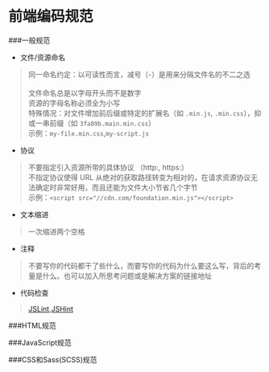 # 前端编码规范

###一般规范
* 文件/资源命名
>同一命名约定：以可读性而言，减号（-）是用来分隔文件名的不二之选<br>  
>文件命名总是以字母开头而不是数字<br>
>资源的字母名称必须全为小写<br>
>特殊情况：对文件增加前后缀或特定的扩展名（如 `.min.js`, `.min.css`），抑或一串前缀（如 `3fa89b.main.min.css`）<br>
>示例：`my-file.min.css`,`my-script.js`

* 协议
>不要指定引入资源所带的具体协议 （http:, https:）<br>
>不指定协议使得 URL 从绝对的获取路径转变为相对的，在请求资源协议无法确定时非常好用，而且还能为文件大小节省几个字节<br>
>示例：`<script src="//cdn.com/foundation.min.js"></script>`

* 文本缩进
>一次缩进两个空格

* 注释
>不要写你的代码都干了些什么，而要写你的代码为什么要这么写，背后的考量是什么。也可以加入所思考问题或是解决方案的链接地址

* 代码检查
> [JSLint](http://www.jslint.com/),[JSHint](http://jshint.com/)

###HTML规范


###JavaScript规范


###CSS和Sass(SCSS)规范
